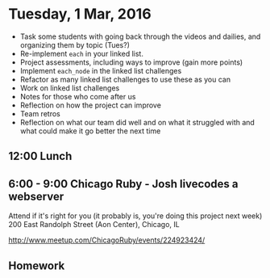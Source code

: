 Tuesday,  1 Mar, 2016
=====================

* Task some students with going back through the videos and dailies, and organizing them by topic (Tues?)
* Re-implement `each` in your linked list.
* Project assessments, including ways to improve (gain more points)
* Implement `each_node` in the linked list challenges
* Refactor as many linked list challenges to use these as you can
* Work on linked list challenges
* Notes for those who come after us
* Reflection on how the project can improve
* Team retros
* Reflection on what our team did well and on what it struggled with and what could make it go better the next time

12:00 Lunch
-----------


6:00 - 9:00 Chicago Ruby - Josh livecodes a webserver
-----------------------------------------------------

Attend if it's right for you (it probably is, you're doing this project next week)
200 East Randolph Street (Aon Center), Chicago, IL

http://www.meetup.com/ChicagoRuby/events/224923424/


Homework
--------
